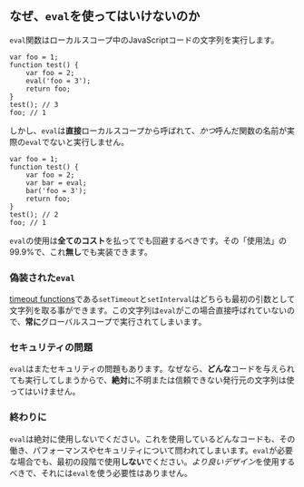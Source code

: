 ## なぜ、`eval`を使ってはいけないのか

`eval`関数はローカルスコープ中のJavaScriptコードの文字列を実行します。

    var foo = 1;
    function test() {
        var foo = 2;
        eval('foo = 3');
        return foo;
    }
    test(); // 3
    foo; // 1

しかし、`eval`は**直接**ローカルスコープから呼ばれて、*かつ*呼んだ関数の名前が実際の`eval`でないと実行しません。

    var foo = 1;
    function test() {
        var foo = 2;
        var bar = eval;
        bar('foo = 3');
        return foo;
    }
    test(); // 2
    foo; // 1

`eval`の使用は**全てのコスト**を払ってでも回避するべきです。その「使用法」の99.9%で、これ**無し**でも実装できます。

### 偽装された`eval`

[timeout functions](#other.timeouts)である`setTimeout`と`setInterval`はどちらも最初の引数として文字列を取る事ができます。この文字列は`eval`がこの場合直接呼ばれていないので、**常に**グローバルスコープで実行されてしまいます。

### セキュリティの問題

`eval`はまたセキュリティの問題もあります。なぜなら、**どんな**コードを与えられても実行してしまうからで、**絶対**に不明または信頼できない発行元の文字列は使ってはいけません。

### 終わりに

`eval`は絶対に使用しないでください。これを使用しているどんなコードも、その働き、パフォーマンスやセキュリティについて問われてしまいます。`eval`が必要な場合でも、最初の段階で使用**しない**でください。*より良いデザイン*を使用するべきで、それには`eval`を使う必要性はありません。

